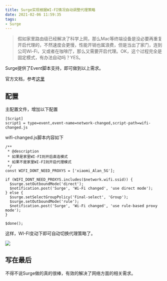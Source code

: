 ```yaml
---
title: Surge实现根据WI-FI情况自动调整代理策略
date: 2021-02-06 11:59:35
tags:
- Surge
---
```

> 假如家里路由级已经解决了科学上网，那么Mac等终端设备是没必要再重复开启代理的，不然速度会更慢，性能开销也属浪费，但是当出了家门，连到公司Wi-Fi，又或者在咖啡厅，那么又需要开启代理。OK，这个过程完全是固定模式，有办法自动吗？YES。

Surge提供了Event脚本支持，即可做到以上需求。

官方文档，参考[这里](https://manual.nssurge.com/scripting/common.html)

## 配置

主配置文件，增加以下配置

```
[Script]
script1 = type=event,event-name=network-changed,script-path=wifi-changed.js
```

wifi-changed.js脚本内容如下

```
/**
 * @description
 * 如果是家里WI-FI则开启直连模式
 * 如果不是家里WI-FI则开启代理模式
 */
const WIFI_DONT_NEED_PROXYS = ['xiaomi_Alan_5G'];

if (WIFI_DONT_NEED_PROXYS.includes($network.wifi.ssid)) {
  $surge.setOutboundMode('direct');
  $notification.post('Surge', 'Wi-Fi changed', 'use direct mode');
} else {
  $surge.setSelectGroupPolicy('Final-select', 'Group');
  $surge.setOutboundMode('rule');
  $notification.post('Surge', 'Wi-Fi changed', 'use rule-based proxy mode');
}

$done();
```



这样，WI-FI变动下即可自动切换代理策略了。



![](https://static.1991421.cn/2021/2021-02-06-121252.jpeg)



## 写在最后

不得不说Surge做的真的很棒，有效的解决了网络方面的相关需求。

